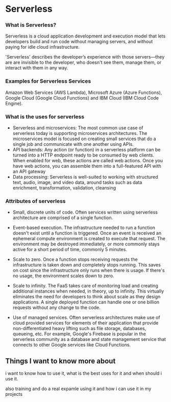 # Serverless

### What is Serverless?

Serverless is a cloud application development and execution model that lets developers build and run code without managing servers, and without paying for idle cloud infrastructure.

 'Serverless' describes the developer’s experience with those servers—they are are invisible to the developer, who doesn't see them, manage them, or interact with them in any way.
 
 ### Examples for Serverless Services
 
 Amazon Web Services (AWS Lambda), Microsoft Azure (Azure Functions), Google Cloud (Google Cloud Functions) and IBM Cloud (IBM Cloud Code Engine). 



### What is the uses for serverless  

- Serverless and microservices: The most common use case of serverless today is supporting microservices architectures. The microservices model is focused on creating small services that do a single job and communicate with one another using APIs. 
- API backends: Any action (or function) in a serverless platform can be turned into a HTTP endpoint ready to be consumed by web clients. When enabled for web, these actions are called web actions. Once you have web actions, you can assemble them into a full-featured API with an API gateway 
- Data processing: Serverless is well-suited to working with structured text, audio, image, and video data, around tasks such as data enrichment, transformation, validation, cleansing


### Attributes of serverless

- Small, discrete units of code. Often services written using serverless architecture are comprised of a single function.

- Event-based execution. The infrastructure needed to run a function doesn't exist until a function is triggered. Once an event is received an ephemeral compute environment is created to execute that request. The environment may be destroyed immediately, or more commonly stays active for a short period of time, commonly 5 minutes.

- Scale to zero. Once a function stops receiving requests the infrastructure is taken down and completely stops running. This saves on cost since the infrastructure only runs when there is usage. If there's no usage, the environment scales down to zero.

- Scale to infinity. The FaaS takes care of monitoring load and creating additional instances when needed, in theory, up to infinity. This virtually eliminates the need for developers to think about scale as they design applications. A single deployed function can handle one or one billion requests without any change to the code.

- Use of managed services. Often serverless architectures make use of cloud provided services for elements of their application that provide non-differentiated heavy lifting such as file storage, databases, queueing, etc. For example, Google's Firebase is popular in the serverless community as a database and state management service that connects to other Google services like Cloud Functions.




## Things I want to know more about

i want to know how to use it, what is the best uses for it and when should i use it.

also training and do a real expamle using it and how i can use it in my projects 

